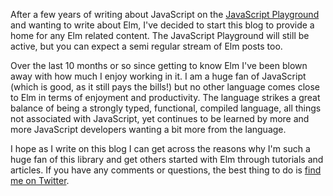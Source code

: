 After a few years of writing about JavaScript on the [JavaScript Playground](http://wwww.javascriptplayground.com) and wanting to write about Elm, I've decided to start this blog to provide a home for any Elm related content. The JavaScript Playground will still be active, but you can expect a semi regular stream of Elm posts too.

Over the last 10 months or so since getting to know Elm I've been blown away with how much I enjoy working in it. I am a huge fan of JavaScript (which is good, as it still pays the bills!) but no other language comes close to Elm in terms of enjoyment and productivity. The language strikes a great balance of being a strongly typed, functional, compiled language, all things not associated with JavaScript, yet continues to be learned by more and more JavaScript developers wanting a bit more from the language.

I hope as I write on this blog I can get across the reasons why I'm such a huge fan of this library and get others started with Elm through tutorials and articles. If you have any comments or questions, the best thing to do is [find me on Twitter](http://twitter.com/Jack_Franklin).
